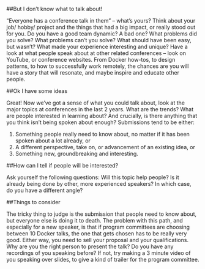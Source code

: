 ##But I don’t know what to talk about!

“Everyone has a conference talk in them” – what’s yours? Think about your job/ hobby/ project and the things that had a big impact, or really stood out for you.
Do you have a good team dynamic? A bad one? What problems did you solve? What problems can’t you solve? What should have been easy, but wasn’t? What made your experience interesting and unique?
Have a look at what people speak about at other related conferences – look on YouTube, or conference websites. From Docker how-tos, to design patterns, to how to successfully work remotely, the chances are you will have a story that will resonate, and maybe inspire and educate other people.

##Ok I have some ideas

Great! Now we’ve got a sense of what you could talk about, look at the major topics at conferences in the last 2 years. What are the trends? What are people interested in learning about? And crucially, is there anything that you think isn’t being spoken about enough?
Submissions tend to be either:
1) Something people really need to know about, no matter if it has been spoken about a lot already, or
2) A different perspective, take on, or advancement of an existing idea, or
3) Something new, groundbreaking and interesting.

##How can I tell if people will be interested?

Ask yourself the following questions:
 Will this topic help people?
 Is it already being done by other, more experienced speakers?
 In which case, do you have a different angle?

##Things to consider

The tricky thing to judge is the submission that people need to know about, but everyone else is doing it to death. The problem with this path, and especially for a new speaker, is that if program committees are choosing between 10 Docker talks, the one that gets chosen has to be really very good.
Either way, you need to sell your proposal and your qualifications. Why are you the right person to present the talk? Do you have any recordings of you speaking before? If not, try making a 3 minute video of you speaking over slides, to give a kind of trailer for the program committee.